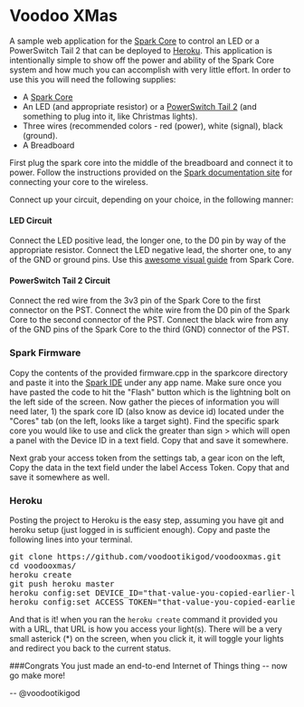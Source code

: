 # Voodoo XMas

A sample web application for the [Spark Core](http://spark.io) to control an LED or a PowerSwitch Tail 2 that can be deployed to [Heroku](http://heroku.com). This application is intentionally simple to show off the power and ability of the Spark Core system and how much you can accomplish with very little effort.  In order to use this you will need the following supplies:

* A [Spark Core](http://spark.io)
* An LED (and appropriate resistor) or a [PowerSwitch Tail 2](http://www.powerswitchtail.com/Pages/default.aspx) (and something to plug into it, like Christmas lights).
* Three wires (recommended colors - red (power), white (signal), black (ground).
* A Breadboard

First plug the spark core into the middle of the breadboard and connect it to power. Follow the instructions provided on the [Spark documentation site](http://docs.spark.io/#/) for connecting your core to the wireless.

Connect up your circuit, depending on your choice, in the following manner:

#### LED Circuit

Connect the LED positive lead, the longer one, to the D0 pin by way of the appropriate resistor. Connect the LED negative lead, the shorter one, to any of the GND or ground pins. Use this [awesome visual guide](http://docs.spark.io/#/examples/blink-an-led) from Spark Core.


#### PowerSwitch Tail 2 Circuit

Connect the red wire from the 3v3 pin of the Spark Core to the first connector on the PST. Connect the white wire from the D0 pin of the Spark Core to the second connector of the PST.
Connect the black wire from any of the GND pins of the Spark Core to the third (GND) connector of the PST.

### Spark Firmware

Copy the contents of the provided firmware.cpp in the sparkcore directory and paste it into the [Spark IDE](https://www.spark.io/build) under any app name. Make sure once you have pasted the code to hit the "Flash" button which is the lightning bolt on the left side of the screen. Now gather the pieces of information you will need later, 1) the spark core ID (also know as device id) located under the "Cores" tab (on the left, looks like a target sight). Find the specific spark core you would like to use and click the greater than sign &gt; which will open a panel with the Device ID in a text field. Copy that and save it somewhere.

Next grab your access token from the settings tab, a gear icon on the left, Copy the data in the text field under the label Access Token. Copy that and save it somewhere as well.

### Heroku

Posting the project to Heroku is the easy step, assuming you have git and heroku setup (just logged in is sufficient enough). Copy and paste the following lines into your terminal.

<pre>
git clone https://github.com/voodootikigod/voodooxmas.git
cd voodooxmas/
heroku create
git push heroku master
heroku config:set DEVICE_ID="that-value-you-copied-earlier-labeled-Device-ID"
heroku config:set ACCESS_TOKEN="that-value-you-copied-earlier-labeled-Access-Token"
</pre>

And that is it! when you ran the `heroku create` command it provided you with a URL, that URL is how you access your light(s). There will be a very small asterick (*) on the screen, when you click it, it will toggle your lights and redirect you back to the current status.

###Congrats
You just made an end-to-end Internet of Things thing -- now go make more!

-- @voodootikigod